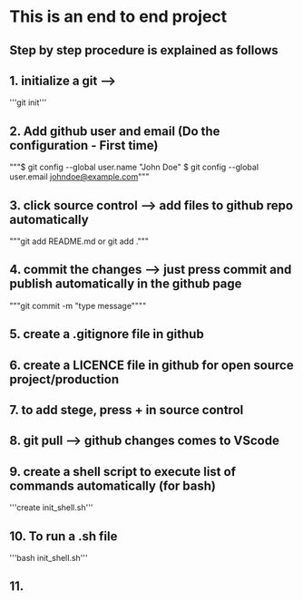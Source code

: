 # This is an end to end project
## Step by step procedure is explained as follows
## 1. initialize a git --> 
'''git init'''
## 2. Add github user and email  (Do the configuration - First time)
 """$ git config --global user.name "John Doe"
    $ git config --global user.email johndoe@example.com"""
## 3. click source control --> add files to github repo automatically
"""git add README.md
 or git add ."""
## 4. commit the changes --> just press commit and publish automatically in the  github page
"""git commit -m "type message""""
## 5. create a .gitignore file in github
## 6. create a LICENCE file in github for open source project/production
## 7. to add stege, press + in source control
## 8. git pull --> github changes comes to VScode
## 9. create a shell script to execute list of commands automatically (for bash)
'''create init_shell.sh'''
## 10. To run a .sh file
'''bash init_shell.sh'''
## 11. 

